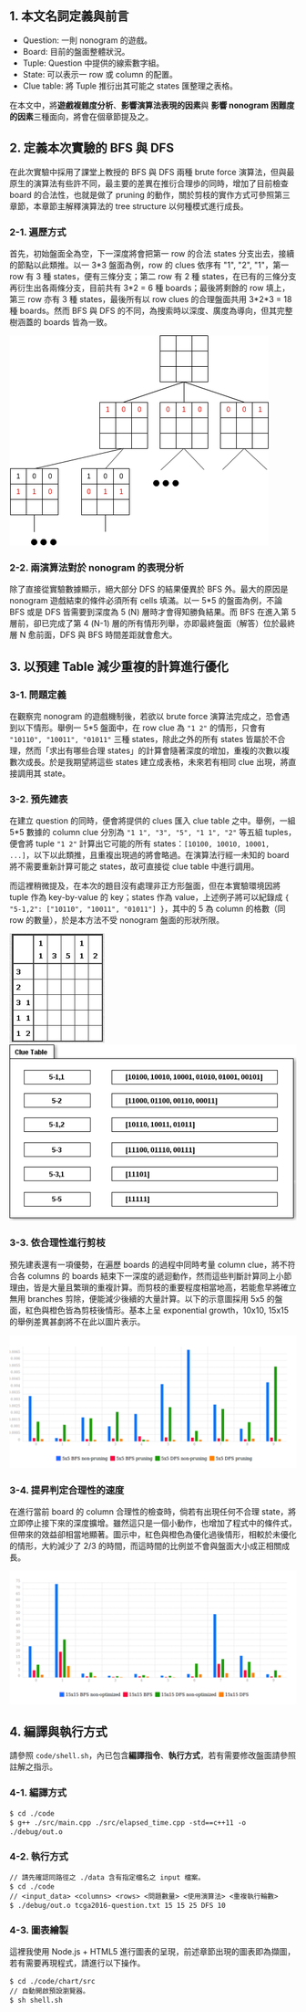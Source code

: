 ## 1. 本文名詞定義與前言

* Question: 一則 nonogram 的遊戲。
* Board: 目前的盤面整體狀況。
* Tuple: Question 中提供的線索數字組。
* State: 可以表示一 row 或 column 的配置。
* Clue table: 將 Tuple 推衍出其可能之 states 匯整理之表格。

在本文中，將**遊戲複雜度分析**、**影響演算法表現的因素**與 **影響 nonogram 困難度的因素**三種面向，將會在個章節提及之。

## 2. 定義本次實驗的 BFS 與 DFS

在此次實驗中採用了課堂上教授的 BFS 與 DFS 兩種 brute force 演算法，但與最原生的演算法有些許不同，最主要的差異在推衍合理歩的同時，增加了目前檢查 board 的合法性，也就是做了 pruning 的動作，關於剪枝的實作方式可參照第三章節，本章節主解釋演算法的 tree structure 以何種模式進行成長。

### 2-1. 遍歷方式

首先，初始盤面全為空，下一深度將會把第一 row 的合法 states 分支出去，接續的節點以此類推。以一 3\*3 盤面為例，row 的 clues 依序有 "1", "2", "1"，第一 row 有 3 種 states，便有三條分支；第二 row 有 2 種 states，在已有的三條分支再衍生出各兩條分支，目前共有 3\*2 = 6 種 boards；最後將剩餘的 row 填上，第三 row 亦有 3 種 states，最後所有以 row clues 的合理盤面共用 3\*2\*3 = 18 種 boards。然而 BFS 與 DFS 的不同，為搜索時以深度、廣度為導向，但其完整樹涵蓋的 boards 皆為一致。

![Flow](./report-imgs/2-1-flow.png)

### 2-2. 兩演算法對於 nonogram 的表現分析

除了直接從實驗數據顯示，絕大部分 DFS 的結果優異於 BFS 外。最大的原因是 nonogram 遊戲結束的條件必須所有 cells 填滿。以一 5\*5 的盤面為例，不論 BFS 或是 DFS 皆需要到深度為 5 (N) 層時才會得知勝負結果。而 BFS 在進入第 5 層前，卻已完成了第 4 (N-1) 層的所有情形列舉，亦即最終盤面（解答）位於最終層 N 愈前面，DFS 與 BFS 時間差距就會愈大。

## 3. 以預建 Table 減少重複的計算進行優化

### 3-1. 問題定義

在觀察完 nonogram 的遊戲機制後，若欲以 brute force 演算法完成之，恐會遇到以下情形。舉例一 5\*5 盤面中，在 row clue 為 `"1 2"` 的情形，只會有 `"10110", "10011", "01011"` 三種 states，除此之外的所有 states 皆屬於不合理，然而「求出有哪些合理 states」的計算會隨著深度的增加，重複的次數以複數次成長。於是我期望將這些 states 建立成表格，未來若有相同 clue 出現，將直接調用其 state。

### 3-2. 預先建表

在建立 question 的同時，便會將提供的 clues 匯入 clue table 之中。舉例，一組 5\*5 數據的 column clue 分別為 `"1 1", "3", "5", "1 1", "2"` 等五組 tuples，便會將 tuple `"1 2"` 計算出它可能的所有 states：`[10100, 10010, 10001, ...]`，以下以此類推，且重複出現過的將會略過。在演算法行經一未知的 board 將不需要重新計算可能之 states，故可直接從 clue table 中進行調用。

而這裡稍微提及，在本次的題目沒有處理非正方形盤面，但在本實驗環境因將 tuple 作為 key-by-value 的 key；states 作為 value，上述例子將可以紀錄成 `{ "5-1,2": ["10110", "10011", "01011"] }`，其中的 5 為 column 的格數（同 row 的數量），於是本方法不受 nonogram 盤面的形狀所限。

![Question](./report-imgs/3-2-5x5_question.png)  ![Clue table](./report-imgs/3-2-clue_table.png)

### 3-3. 依合理性進行剪枝

預先建表還有一項優勢，在遍歷 boards 的過程中同時考量 column clue，將不符合各 columns 的 boards 結束下一深度的遞迴動作，然而這些判斷計算同上小節理由，皆是大量且繁瑣的重複計算。而剪枝的重要程度相當地高，若能愈早將確立無用 branches 剪除，便能減少後續的大量計算。以下的示意圖採用 5x5 的盤面，紅色與橙色皆為剪枝後情形。基本上呈 exponential growth，10x10, 15x15 的舉例差異甚劇將不在此以圖片表示。

![Pruning](./report-imgs/3-3-pruning.png)

### 3-4. 提昇判定合理性的速度

在進行當前 board 的 column 合理性的檢查時，倘若有出現任何不合理 state，將立即停止接下來的深度擴增。雖然這只是一個小動作，也增加了程式中的條件式，但帶來的效益卻相當地顯著。圖示中，紅色與橙色為優化過後情形，相較於未優化的情形，大約減少了 2/3 的時間，而這時間的比例並不會與盤面大小成正相關成長。

![Optimized](./report-imgs/3-4-optimized.png)

## 4. 編譯與執行方式

請參照 `code/shell.sh`，內已包含**編譯指令**、**執行方式**，若有需要修改盤面請參照註解之指示。

### 4-1. 編譯方式

```
$ cd ./code
$ g++ ./src/main.cpp ./src/elapsed_time.cpp -std==c++11 -o ./debug/out.o
```

### 4-2. 執行方式

```
// 請先確認同路徑之 ./data 含有指定檔名之 input 檔案。
$ cd ./code
// <input_data> <columns> <rows> <問題數量> <使用演算法> <重複執行輪數>
$ ./debug/out.o tcga2016-question.txt 15 15 25 DFS 10
```

### 4-3. 圖表繪製

這裡我使用 Node.js + HTML5 進行圖表的呈現，前述章節出現的圖表即為擷圖，若有需要再現程式，請進行以下操作。

```
$ cd ./code/chart/src
// 自動開啟預設瀏覽器。
$ sh shell.sh
```

